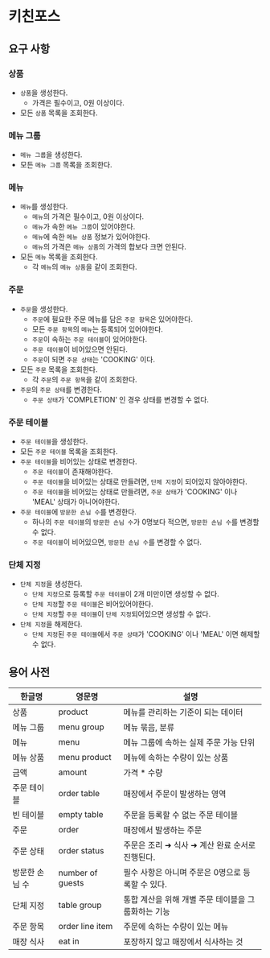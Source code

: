 # 키친포스

## 요구 사항

### 상품

- `상품`을 생성한다.
    - 가격은 필수이고, 0원 이상이다.
- 모든 `상품` 목록을 조회한다.

### 메뉴 그룹

- `메뉴 그룹`을 생성한다.
- 모든 `메뉴 그룹` 목록을 조회한다.

### 메뉴

- `메뉴`를 생성한다.
    - `메뉴`의 가격은 필수이고, 0원 이상이다.
    - `메뉴`가 속한 `메뉴 그룹`이 있어야한다.
    - `메뉴`에 속한 `메뉴 상품` 정보가 있어야한다.
    - `메뉴`의 가격은 `메뉴 상품`의 가격의 합보다 크면 안된다.
- 모든 `메뉴` 목록을 조회한다.
    - 각 `메뉴`의 `메뉴 상품`을 같이 조회한다.

### 주문

- `주문`을 생성한다.
    - `주문`에 필요한 주문 메뉴를 담은 `주문 항목`은 있어야한다.
    - 모든 `주문 항목`의 `메뉴`는 등록되어 있어야한다.
    - `주문`이 속하는 `주문 테이블`이 있어야한다.
    - `주문 테이블`이 비어있으면 안된다.
    - `주문`이 되면 `주문 상태`는 'COOKING' 이다.
- 모든 `주문` 목록을 조회한다.
    - 각 `주문`의 `주문 항목`을 같이 조회한다.
- `주문`의 `주문 상태`를 변경한다.
    - `주문 상태`가 'COMPLETION' 인 경우 상태를 변경할 수 없다.

### 주문 테이블

- `주문 테이블`을 생성한다.
- 모든 `주문 테이블` 목록을 조회한다.
- `주문 테이블`을 비어있는 상태로 변경한다.
    - `주문 테이블`이 존재해야한다.
    - `주문 테이블`을 비어있는 상태로 만들려면, `단체 지정`이 되어있지 않아야한다.
    - `주문 테이블`을 비어있는 상태로 만들려면, `주문 상태`가 'COOKING' 이나 'MEAL' 상태가 아니어야한다.
- `주문 테이블`에 `방문한 손님 수`를 변경한다.
    - 하나의 `주문 테이블`의 `방문한 손님 수`가 0명보다 적으면, `방문한 손님 수`를 변경할 수 없다.
    - `주문 테이블`이 비어있으면, `방문한 손님 수`를 변경할 수 없다.

### 단체 지정

- `단체 지정`을 생성한다.
    - `단체 지정`으로 등록할 `주문 테이블`이 2개 미만이면 생성할 수 없다.
    - `단체 지정`할 `주문 테이블`은 비어있어야한다.
    - `단체 지정`할 `주문 테이블`이 `단체 지정`되어있으면 생성할 수 없다.
- `단체 지정`을 해제한다.
    - `단체 지정`된 `주문 테이블`에서 `주문 상태`가 'COOKING' 이나 'MEAL' 이면 해제할 수 없다.

## 용어 사전

| 한글명 | 영문명 | 설명 |
| --- | --- | --- |
| 상품 | product | 메뉴를 관리하는 기준이 되는 데이터 |
| 메뉴 그룹 | menu group | 메뉴 묶음, 분류 |
| 메뉴 | menu | 메뉴 그룹에 속하는 실제 주문 가능 단위 |
| 메뉴 상품 | menu product | 메뉴에 속하는 수량이 있는 상품 |
| 금액 | amount | 가격 * 수량 |
| 주문 테이블 | order table | 매장에서 주문이 발생하는 영역 |
| 빈 테이블 | empty table | 주문을 등록할 수 없는 주문 테이블 |
| 주문 | order | 매장에서 발생하는 주문 |
| 주문 상태 | order status | 주문은 조리 ➜ 식사 ➜ 계산 완료 순서로 진행된다. |
| 방문한 손님 수 | number of guests | 필수 사항은 아니며 주문은 0명으로 등록할 수 있다. |
| 단체 지정 | table group | 통합 계산을 위해 개별 주문 테이블을 그룹화하는 기능 |
| 주문 항목 | order line item | 주문에 속하는 수량이 있는 메뉴 |
| 매장 식사 | eat in | 포장하지 않고 매장에서 식사하는 것 |
